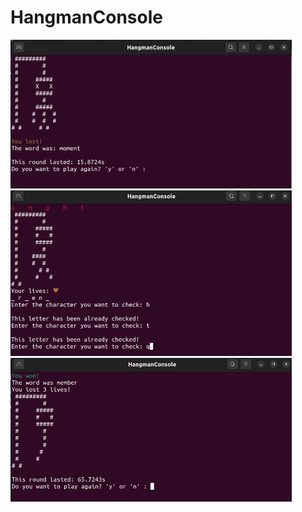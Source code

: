 # HangmanConsole

<img src="screenshots/screenshot1.png" width = 450px>
<img src="screenshots/screenshot2.png" width = 450px>
<img src="screenshots/screenshot3.png" width = 450px>

